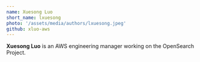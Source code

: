 ```yaml
---
name: Xuesong Luo
short_name: lxuesong
photo: '/assets/media/authors/lxuesong.jpeg'
github: xluo-aws
---
```


**Xuesong Luo** is an AWS engineering manager working on the OpenSearch Project.
